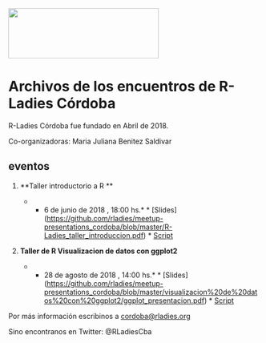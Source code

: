 <img src="https://github.com/rladies/starter-kit/blob/master/logo/R-LadiesGlobal_RBG_online_LogoWithText_Horizontal.png" data-canonical-src="https://github.com/rladies/starter-kit/blob/master/logo/R-LadiesGlobal_RBG_online_LogoWithText_Horizontal.png" width="300" height="100" />

# Archivos de los encuentros de R-Ladies Córdoba


R-Ladies Córdoba fue fundado en Abril de 2018.

Co-organizadoras: Maria Juliana Benitez Saldivar


##  eventos 
  1. **Taller introductorio a R **
      - * 6 de junio de 2018  , 18:00 hs.*
    * [Slides] (https://github.com/rladies/meetup-presentations_cordoba/blob/master/R-Ladies_taller_introduccion.pdf)
    * [Script](https://github.com/rladies/meetup-presentations_cordoba/blob/master/taller%20intro%20R.R)

  2. **Taller de R Visualizacion de datos con ggplot2**
       - * 28 de agosto de 2018  , 14:00 hs.*
    * [Slides] (https://github.com/rladies/meetup-presentations_cordoba/blob/master/visualizacion%20de%20datos%20con%20ggplot2/ggplot_presentacion.pdf)
    * [Script](https://github.com/rladies/meetup-presentations_cordoba/blob/master/visualizacion%20de%20datos%20con%20ggplot2/ggplot2_script.R)

Por más información escribinos a cordoba@rladies.org

Sino encontranos en Twitter: @RLadiesCba
